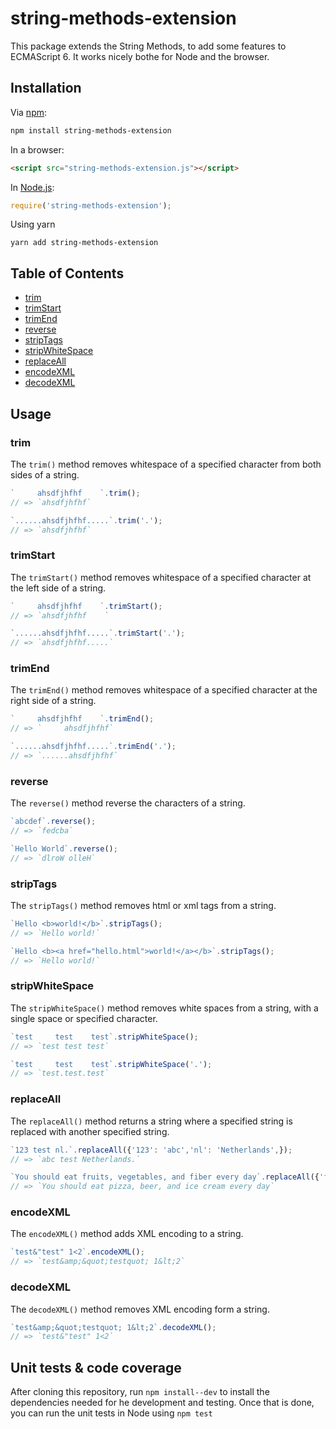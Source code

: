 # string-methods-extension
This package extends the String Methods, to add some features to ECMAScript 6. 
It works nicely bothe for Node and the browser.

## Installation

Via [npm](https://www.npmjs.com/):

```bash
npm install string-methods-extension
```

In a browser:

```html
<script src="string-methods-extension.js"></script>
```

In [Node.js](https://nodejs.org/):

```js
require('string-methods-extension');
```

Using yarn

`yarn add string-methods-extension`

## Table of Contents
* [trim](#trim)
* [trimStart](#trimStart)
* [trimEnd](#trimEnd)
* [reverse](#reverse)
* [stripTags](#stripTags)
* [stripWhiteSpace](#stripWhiteSpace)
* [replaceAll](#replaceAll)
* [encodeXML](#encodeXML)
* [decodeXML](#decodeXML)

## Usage

### trim

The `trim()` method removes whitespace of a specified character from both sides of a string.

```javascript
`     ahsdfjhfhf    `.trim();
// => `ahsdfjhfhf`

`......ahsdfjhfhf.....`.trim('.');
// => `ahsdfjhfhf`
```

### trimStart

The `trimStart()` method removes whitespace of a specified character at the left side of a string.

```javascript
`     ahsdfjhfhf    `.trimStart();
// => `ahsdfjhfhf    `

`......ahsdfjhfhf.....`.trimStart('.');
// => `ahsdfjhfhf.....`
```

### trimEnd

The `trimEnd()` method removes whitespace of a specified character at the right side of a string.

```javascript
`     ahsdfjhfhf    `.trimEnd();
// => `     ahsdfjhfhf`

`......ahsdfjhfhf.....`.trimEnd('.');
// => `......ahsdfjhfhf`
```

### reverse

The `reverse()` method reverse the characters of a string.

```javascript
`abcdef`.reverse();
// => `fedcba`

`Hello World`.reverse();
// => `dlroW olleH`
```

### stripTags

The `stripTags()` method removes html or xml tags from a string.

```javascript
`Hello <b>world!</b>`.stripTags();
// => `Hello world!`

`Hello <b><a href="hello.html">world!</a></b>`.stripTags();
// => `Hello world!`
```

### stripWhiteSpace

The `stripWhiteSpace()` method removes white spaces from a string, with a single space or specified character.

```javascript
`test     test    test`.stripWhiteSpace();
// => `test test test`

`test     test    test`.stripWhiteSpace('.');
// => `test.test.test`
```

### replaceAll

The `replaceAll()` method returns a string where a specified string is replaced with another specified string.

```javascript
`123 test nl.`.replaceAll({'123': 'abc','nl': 'Netherlands',});
// => `abc test Netherlands.`

`You should eat fruits, vegetables, and fiber every day`.replaceAll({'fruits': 'pizza','vegetables': 'beer', 'fiber': 'ice cream',});
// => `You should eat pizza, beer, and ice cream every day`
```

### encodeXML

The `encodeXML()` method adds XML encoding to a string.

```javascript
`test&"test" 1<2`.encodeXML();
// => `test&amp;&quot;testquot; 1&lt;2`
```

### decodeXML

The `decodeXML()` method removes XML encoding form a string.

```javascript
`test&amp;&quot;testquot; 1&lt;2`.decodeXML();
// => `test&"test" 1<2`
```


## Unit tests & code coverage

After cloning this repository, run `npm install--dev` to install the dependencies needed for he development and testing.
Once that is done, you can run the unit tests in Node using `npm test`
